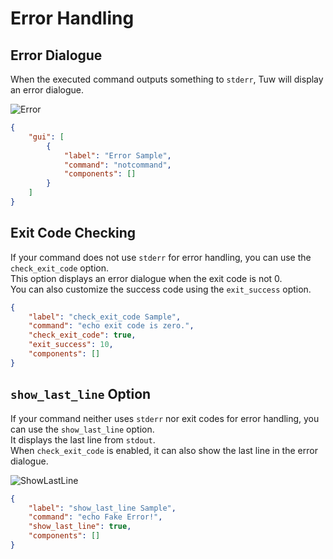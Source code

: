 # Error Handling

## Error Dialogue

When the executed command outputs something to `stderr`, Tuw will display an error dialogue.  

![Error](https://github.com/matyalatte/tuw/assets/69258547/a023c839-aafc-4beb-a702-596e2ea3a454)  

```json
{
    "gui": [
        {
            "label": "Error Sample",
            "command": "notcommand",
            "components": []
        }
    ]
}
```

## Exit Code Checking

If your command does not use `stderr` for error handling, you can use the `check_exit_code` option.  
This option displays an error dialogue when the exit code is not 0.  
You can also customize the success code using the `exit_success` option.  

```json
{
    "label": "check_exit_code Sample",
    "command": "echo exit code is zero.",
    "check_exit_code": true,
    "exit_success": 10,
    "components": []
}
```

## `show_last_line` Option

If your command neither uses `stderr` nor exit codes for error handling, you can use the `show_last_line` option.  
It displays the last line from `stdout`.  
When `check_exit_code` is enabled, it can also show the last line in the error dialogue.  

![ShowLastLine](https://github.com/matyalatte/tuw/assets/69258547/3915740e-37b3-496c-9e51-9f80334725ae)  

```json
{
    "label": "show_last_line Sample",
    "command": "echo Fake Error!",
    "show_last_line": true,
    "components": []
}
```
